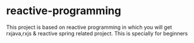 # reactive-programming
This project is  based on reactive programming in which you will get rxjava,rxjs &amp; reactive spring related project. This is specially for beginners
